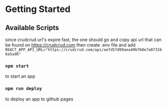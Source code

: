 # Getting Started

## Available Scripts

since crudcrud url's expire fast,
the one should go and copy api url that can be found on https://crudcrud.com
then
create .env file and add `REACT_APP_API_URL="https://crudcrud.com/api/aefd57d99aea49b7b0e7a0731b6a5ad6"`

### `npm start`

to start an app

### `npm run deploy`

to deploy an app to github pages
